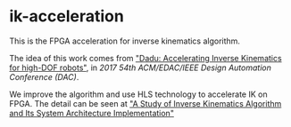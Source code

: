 # ik-acceleration
This is the FPGA acceleration for inverse kinematics algorithm.

The idea of this work comes from ["Dadu: Accelerating Inverse Kinematics for high-DOF robots"](http://ieeexplore.ieee.org/document/8060343/), in *2017 54th ACM/EDAC/IEEE Design Automation Conference (DAC)*.

We improve the algorithm and use HLS technology to accelerate IK on FPGA. The detail can be seen at ["A Study of Inverse Kinematics Algorithm and Its
System Architecture Implementation"](https://github.com/CICS-ICT/ik-acceleration/blob/master/A_Study_of_Inverse_Kinematics_Algorithm_and_Its_System_Architecture_Implementation.pdf)